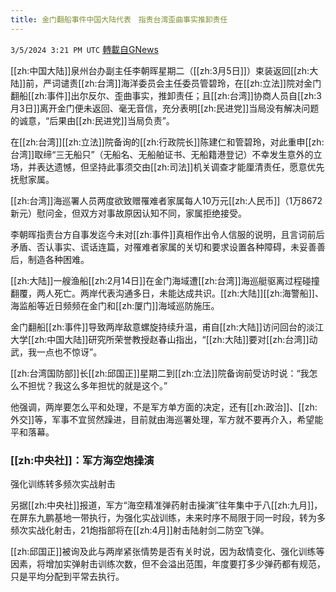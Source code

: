```yaml
---
title: 金门翻船事件中国大陆代表　指责台湾歪曲事实推卸责任
---
```

`3/5/2024 3:21 PM UTC` [轉載自GNews](https://gnews.org/articles/2367654)

[[zh:中国大陆]]泉州台办副主任李朝晖星期二（[[zh:3月5日]]）束装返回[[zh:大陆]]前，严词谴责[[zh:台湾]]海洋委员会主任委员管碧玲，在[[zh:立法]]院对金门翻船[[zh:事件]]出尔反尔、歪曲事实，推卸责任；且[[zh:台湾]]协商人员自[[zh:3月3日]]离开金门便未返回、毫无音信，充分表明[[zh:民进党]]当局没有解决问题的诚意，“后果由[[zh:民进党]]当局负责”。

在[[zh:台湾]][[zh:立法]]院备询的[[zh:行政院长]]陈建仁和管碧玲，对此重申[[zh:台湾]]取缔“三无船只”（无船名、无船舶证书、无船籍港登记）不幸发生意外的立场，并表达遗憾，但坚持此事须交由[[zh:司法]]机关调查才能厘清责任，愿意优先抚慰家属。

[[zh:台湾]]海巡署人员两度欲致赠罹难者家属每人10万元[[zh:人民币]]（1万8672新元）慰问金，但双方对事故原因认知不同，家属拒绝接受。

李朝晖指责台方自事发迄今未对[[zh:事件]]真相作出令人信服的说明，且言词前后矛盾、否认事实、谎话连篇，对罹难者家属的关切和要求设置各种障碍，未妥善善后，制造各种困难。

[[zh:大陆]]一艘渔船[[zh:2月14日]]在金门海域遭[[zh:台湾]]海巡艇驱离过程碰撞翻覆，两人死亡。两岸代表沟通多日，未能达成共识。[[zh:大陆]][[zh:海警船]]、海监船等近日频频在金门和[[zh:厦门]]海域巡防施压。

金门翻船[[zh:事件]]导致两岸敌意螺旋持续升温，甫自[[zh:大陆]]访问回台的淡江大学[[zh:中国大陆]]研究所荣誉教授赵春山指出，“[[zh:大陆]]要对[[zh:台湾]]动武，我一点也不惊讶”。

[[zh:台湾国防部]]长[[zh:邱国正]]星期二到[[zh:立法]]院备询前受访时说：“我怎么不担忧？我这么多年担忧的就是这个。”

他强调，两岸要怎么平和处理，不是军方单方面的决定，还有[[zh:政治]]、[[zh:外交]]等，军事不宜贸然躁进，目前就由海巡署处理，军方就不要再介入，希望能平和落幕。

### [[zh:中央社]]：军方海空炮操演

强化训练转多频次实战射击

另据[[zh:中央社]]报道，军方“海空精准弹药射击操演”往年集中于八[[zh:九月]]，在屏东九鹏基地一带执行，为强化实战训练，未来时序不局限于同一时段，转为多频次实战化射击，21炮指部将在[[zh:4月]]射击陆射剑二防空飞弹。

[[zh:邱国正]]被询及此与两岸紧张情势是否有关时说，因为敌情变化、强化训练等因素，将增加实弹射击训练次数，但不会溢出范围，年度要打多少弹药都有规范，只是平均分配到平常去执行。
